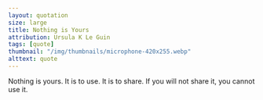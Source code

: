 ```yaml
---
layout: quotation
size: large
title: Nothing is Yours
attribution: Ursula K Le Guin
tags: [quote]
thumbnail: "/img/thumbnails/microphone-420x255.webp"
alttext: quote
---
```


Nothing is yours. It is to use. It is to share. If you will not share it, you cannot use it.
